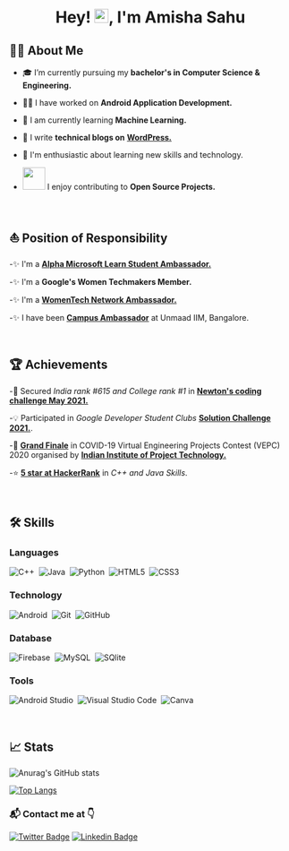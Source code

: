 <h1 align="center">Hey! <img src="https://media.giphy.com/media/hvRJCLFzcasrR4ia7z/giphy.gif" width="25px">, I'm Amisha Sahu</h1>


## 🙋‍♂️ About Me

- 🎓 I’m currently pursuing my **bachelor's in Computer Science & Engineering.**

- 👩‍💻 I have worked on **Android Application Development.**

- 🤖 I am currently learning **Machine Learning.**

- 📝 I write **technical blogs on** [**WordPress.**](https://wordpress.com/view/betterlifevisual.wordpress.com)

- 🤠 I'm enthusiastic about learning new skills and technology. 

- <img src="https://github.com/rajput2107/rajput2107/blob/master/Assets/Handshake.gif" width="40px"> I enjoy contributing to **Open Source Projects.**

<br/>

## ⛵ Position of Responsibility

-✨ I'm a [**Alpha Microsoft Learn Student Ambassador.**](https://drive.google.com/file/d/1v0xo_woekxSCl-wXDpf5U-r0KKijjSYa/view?usp=sharing) 

-✨ I'm a **Google's Women Techmakers Member.** 

-✨ I'm a [**WomenTech Network Ambassador.**](https://drive.google.com/file/d/1Hw_punBuXpT4Orbq5MCNwm_9Idgfg2PL/view?usp=sharing)

-✨ I have been [**Campus Ambassador**](https://drive.google.com/file/d/1GTtjAy5_mZn1TJ8lai4HQx6yZKQKIR47/view?usp=sharing) at Unmaad IIM, Bangalore.

<br/>

## 🏆 Achievements

-🥇 Secured _India rank #615 and College rank #1_ in [**Newton's coding challenge May 2021.**](https://www.hackerrank.com/amishasahu328)

-💡 Participated in _Google Developer Student Clubs_ [**Solution Challenge 2021.**](https://drive.google.com/file/d/1zo03mm4RbMPTgHeU3iwv6Qzurhh9ronN/view?usp=sharing).

-🥈 [**Grand Finale**](https://drive.google.com/file/d/1DDItewAIEfvGw6xhn3I6Ff-OtBKGHL0W/view?usp=sharing) in COVID-19 Virtual Engineering Projects Contest (VEPC) 2020 organised  by [**Indian Institute of Project Technology.**](https://www.iipt.in/)

-⭐ [**5 star at HackerRank**](https://www.hackerrank.com/amishasahu328) in _C++ and Java Skills_.


<br/>

## 🛠️ Skills

### Languages

![C++](https://img.shields.io/badge/-C++-05122A?style=flat&logo=C%2B%2B&logoColor=00599C)&nbsp;
![Java](https://img.shields.io/badge/java-%23150458.svg?style=flat&logo=java&logoColor=white)&nbsp;
![Python](https://img.shields.io/badge/-Python-05122A?style=flat&logo=python)&nbsp;
![HTML5](https://img.shields.io/badge/html5-%23E34F26.svg?style=flat&logo=html5&logoColor=white)&nbsp;
![CSS3](https://img.shields.io/badge/css3-%231572B6.svg?style=flat&logo=css3&logoColor=white)&nbsp;


### Technology

![Android](https://img.shields.io/badge/android-%0769AD.svg?style=flat&logo=android&logoColor=white)&nbsp;
![Git](https://img.shields.io/badge/-Git-05122A?style=flat&logo=git)&nbsp;
![GitHub](https://img.shields.io/badge/-GitHub-05122A?style=flat&logo=github)&nbsp;

### Database

![Firebase](https://img.shields.io/badge/firebase-%23ED7A00.svg?style=flat&logo=firebase&logoColor=white)&nbsp;
![MySQL](https://img.shields.io/badge/mysql-%2300f.svg?style=flat&logo=mysql&logoColor=white)&nbsp;
![SQlite](https://img.shields.io/badge/-sqlite-05122A?style=flat&logo=sqlite&logoColor=A8B9CC)&nbsp;

### Tools

![Android Studio](https://img.shields.io/badge/AndroidStudio-%23013243.svg?style=flat&logo=AndroidStudio&logoColor=white)&nbsp;
![Visual Studio Code](https://img.shields.io/badge/-Visual%20Studio%20Code-05122A?style=flat&logo=visual-studio-code&logoColor=007ACC)&nbsp;
![Canva](https://img.shields.io/badge/Canva-%2300C4CC.svg?style=flat&logo=Canva&logoColor=white)&nbsp;


<br/>

## 📈 Stats

![Anurag's GitHub stats](https://github-readme-stats.vercel.app/api?username=Amisha328&theme=algolia&show_icons=true)


[![Top Langs](https://github-readme-stats.vercel.app/api/top-langs/?username=Amisha328&layout=compact&theme=algolia)](https://github.com/Amisha328/github-readme-stats)



<h3 align="left">📬 Contact me at 👇</h3>


[![Twitter Badge](https://img.shields.io/badge/-@amisha_sahu328-1ca0f1?style=flat-square&labelColor=1ca0f1&logo=twitter&logoColor=white&link=https://twitter.com/amisha_sahu328)](https://twitter.com/amisha_sahu328)
[![Linkedin Badge](https://img.shields.io/badge/-AmishaSahu-blue?style=flat-square&logo=Linkedin&logoColor=white&link=https://www.linkedin.com/in/amisha-sahu/)](https://www.linkedin.com/in/amisha-sahu/)
<br />




